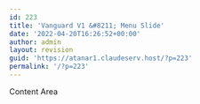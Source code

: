 ```yaml
---
id: 223
title: 'Vanguard V1 &#8211; Menu Slide'
date: '2022-04-20T16:26:52+00:00'
author: admin
layout: revision
guid: 'https://atanar1.claudeserv.host/?p=223'
permalink: '/?p=223'
---
```


<div class="elementor-theme-builder-content-area">Content Area</div>